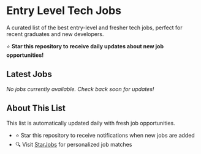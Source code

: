 # Entry Level Tech Jobs

A curated list of the best entry-level and fresher tech jobs, perfect for recent graduates and new developers.

⭐ **Star this repository to receive daily updates about new job opportunities!**

## Latest Jobs

*No jobs currently available. Check back soon for updates!*

## About This List

This list is automatically updated daily with fresh job opportunities.

* ⭐ Star this repository to receive notifications when new jobs are added
* 🔍 Visit [StarJobs](https://starjobs.dev?utm=github) for personalized job matches
